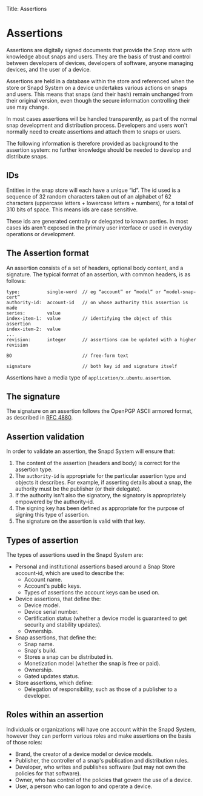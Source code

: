 Title: Assertions
# Assertions

Assertions are digitally signed documents that provide the Snap store with knowledge about snaps and users. They are the basis of trust and control between developers of devices, developers of software, anyone managing devices, and the user of a device. 

Assertions are held in a database within the store and referenced when the store or Snapd System on a device undertakes various actions on snaps and users. This means that snaps (and their hash) remain unchanged from their original version, even though the secure information controlling their use may change.  

In most cases assertions will be handled transparently, as part of the normal snap development and distribution process. Developers and users won't normally need to create assertions and attach them to snaps or users.

The following information is therefore provided as background to the assertion system: no further knowledge should be needed to develop and distribute snaps.


## IDs

Entities in the snap store will each have a unique “id”. The id used  is a sequence of 32 random characters taken out of an alphabet of 62 characters (uppercase letters + lowercase letters + numbers), for a total of 310 bits of space. This means ids are case sensitive.

These ids are generated centrally or delegated to known parties. In most cases
ids aren't exposed in the primary user interface or used in everyday operations or development.

## The Assertion format

An assertion consists of a set of headers, optional body content, and a signature. The typical format of an assertion, with common headers, is as follows:

    type:          single-word  // eg “account” or “model” or “model-snap-cert”
    authority-id:  account-id   // on whose authority this assertion is made
    series:        value
    index-item-1:  value        // identifying the object of this assertion
    index-item-2:  value
    ...
    revision:      integer      // assertions can be updated with a higher revision
    
    BO                          // free-form text
    
    signature                   // both key id and signature itself

Assertions have a media type of `application/x.ubuntu.assertion`.

## The signature

The signature on an assertion follows the OpenPGP ASCII armored format, as described in [RFC 4880](https://tools.ietf.org/html/rfc4880).

## Assertion validation
In order to validate an assertion, the Snapd System will ensure that:

1. The content of the assertion (headers and body) is correct for the assertion type.
2. The `authority-id` is appropriate for the particular assertion type and objects it describes. For example, if asserting details about a snap, the authority must be the publisher (or their delegate).
3. If the authority isn't also the signatory, the signatory is appropriately empowered by the authority-id.
4. The signing key has been defined as appropriate for the purpose of signing this type of assertion.
5. The signature on the assertion is valid with that key.

## Types of assertion

The types of assertions used in the Snapd System are:

- Personal and institutional assertions based around a Snap Store account-id, which are used to describe the:
   - Account name.
   - Account's public keys.
   - Types of assertions the account keys can be used on. 
- Device assertions, that define the:
   - Device model.
   - Device serial number.
   - Certification status (whether a device model is guaranteed to get security and stability updates).
   - Ownership.
- Snap assertions, that define the:
   - Snap name.
   - Snap's build.
   - Stores a snap can be distributed in.
   - Monetization model (whether the snap is free or paid).
   - Ownership.
   - Gated updates status.
- Store assertions, which define:
   - Delegation of responsibility, such as those of a publisher to a developer.

## Roles within an assertion

Individuals or organizations will have one account within the Snapd System, however they can perform various roles and make assertions on the basis of those roles:

- Brand, the creator of a device model or device models.
- Publisher, the controller of a snap's publication and distribution rules.
- Developer, who writes and publishes software (but may not own the policies for that software).
- Owner, who has control of the policies that govern the use of a device.
- User, a person who can logon to and operate a device. 
 

 

